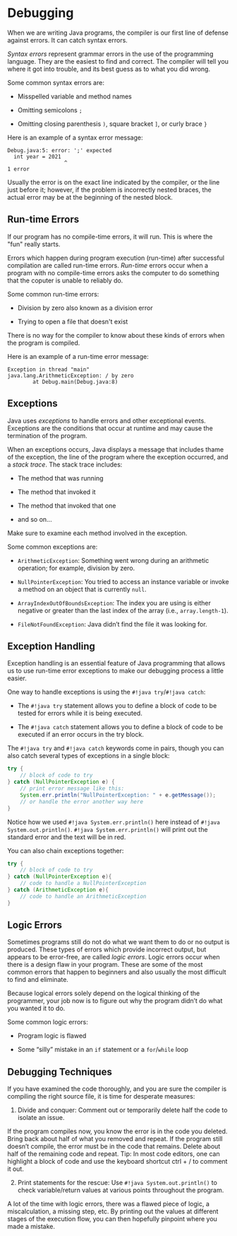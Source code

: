 # Debugging
When we are writing Java programs, the compiler is our first line of defense against errors.  It can catch syntax errors.  

*Syntax errors* represent grammar errors in the use of the programming language.  They are the easiest to find and correct.  The compiler will tell you where it got into trouble, and its best guess as to what you did wrong.  

Some common syntax errors are:  

- Misspelled variable and method names  

- Omitting semicolons `;`  

- Omitting closing parenthesis `)`, square bracket `]`, or curly brace `}`  

Here is an example of a syntax error message:
```
Debug.java:5: error: ';' expected
  int year = 2021
                  ^
1 error
```
Usually the error is on the exact line indicated by the compiler, or the line just before it; however, if the problem is incorrectly nested braces, the actual error may be at the beginning of the nested block.  

## Run-time Errors
If our program has no compile-time errors, it will run.  This is where the "fun" really starts.  

Errors which happen during program execution (run-time) after successful compilation are called run-time errors.  *Run-time* errors occur when a program with no compile-time errors asks the computer to do something that the coputer is unable to reliably do.  

Some common run-time errors:

- Division by zero also known as a division error   

- Trying to open a file that doesn't exist  

There is no way for the compiler to know about these kinds of errors when the program is compiled.  

Here is an example of a run-time error message:
```
Exception in thread "main"
java.lang.ArithmeticException: / by zero
        at Debug.main(Debug.java:8)
```
## Exceptions
Java uses *exceptions* to handle errors and other exceptional events.  Exceptions are the conditions that occur at runtime and may cause the termination of the program.  

When an exceptions occurs, Java displays a message that includes thame of the exception, the line of the program where the exception occurred, and a *stack trace*.  The stack trace includes:

- The method that was running  

- The method that invoked it  

- The method that invoked that one  

- and so on...  

Make sure to examine each method involved in the exception.  

Some common exceptions are:  

- `ArithmeticException`: Something went wrong during an arithmetic operation; for example, division by zero.  

- `NullPointerException`: You tried to access an instance variable or invoke a method on an object that is currently `null`.  

- `ArrayIndexOutOfBoundsException`: The index you are using is either negative or greater than the last index of the array (i.e., `array.length-1`).  

- `FileNotFoundException`: Java didn’t find the file it was looking for.  

## Exception Handling
Exception handling is an essential feature of Java programming that allows us to use run-time error exceptions to make our debugging process a little easier.  

One way to handle exceptions is using the `#!java try`/`#!java catch`:  

- The `#!java try` statement allows you to define a block of code to be tested for errors while it is being executed.  

- The `#!java catch` statement allows you to define a block of code to be executed if an error occurs in the try block.  

The `#!java try` and `#!java catch` keywords come in pairs, though you can also catch several types of exceptions in a single block:
```java linenums="1"
try {
    // block of code to try
} catch (NullPointerException e) {
    // print error message like this:
    System.err.println("NullPointerException: " + e.getMessage());
    // or handle the error another way here
}
```
Notice how we used `#!java System.err.println()` here instead of `#!java System.out.println()`.  `#!java System.err.println()` will print out the standard error and the text will be in red.  

You can also chain exceptions together:
```java linenums="1"
try {
    // block of code to try
} catch (NullPointerException e){
    // code to handle a NullPointerException
} catch (ArithmeticException e){
    // code to handle an ArithmeticException
}
```

## Logic Errors
Sometimes programs still do not do what we want them to do or no output is produced.  These types of errors which provide incorrect output, but appears to be error-free, are called *logic errors*. Logic errors occur when there is a design flaw in your program. These are some of the most common errors that happen to beginners and also usually the most difficult to find and eliminate.

Because logical errors solely depend on the logical thinking of the programmer, your job now is to figure out why the program didn’t do what you wanted it to do.

Some common logic errors:

- Program logic is flawed  

- Some “silly” mistake in an `if` statement or a `for`/`while` loop  

## Debugging Techniques
If you have examined the code thoroughly, and you are sure the compiler is compiling the right source file, it is time for desperate measures:

1. Divide and conquer: Comment out or temporarily delete half the code to isolate an issue.  

If the program compiles now, you know the error is in the code you deleted. Bring back about half of what you removed and repeat.
If the program still doesn’t compile, the error must be in the code that remains. Delete about half of the remaining code and repeat.
Tip: In most code editors, one can highlight a block of code and use the keyboard shortcut ctrl + / to comment it out.

2. Print statements for the rescue: Use `#!java System.out.println()` to check variable/return values at various points throughout the program.  

A lot of the time with logic errors, there was a flawed piece of logic, a miscalculation, a missing step, etc. By printing out the values at different stages of the execution flow, you can then hopefully pinpoint where you made a mistake.

